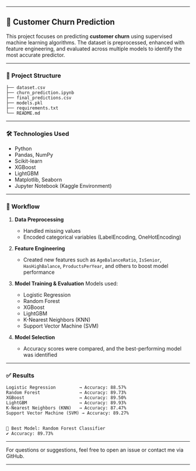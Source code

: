 
---

## 🧠 Customer Churn Prediction

This project focuses on predicting **customer churn** using supervised machine learning algorithms. The dataset is preprocessed, enhanced with feature engineering, and evaluated across multiple models to identify the most accurate predictor.

---

### 📂 Project Structure

```
├── dataset.csv
├── churn_prediction.ipynb
├── final_predictions.csv
├── models.pkl
├── requirements.txt
└── README.md
```

---

### 🛠 Technologies Used

* Python
* Pandas, NumPy
* Scikit-learn
* XGBoost
* LightGBM
* Matplotlib, Seaborn
* Jupyter Notebook (Kaggle Environment)

---

### 🔄 Workflow

1. **Data Preprocessing**

   * Handled missing values
   * Encoded categorical variables (LabelEncoding, OneHotEncoding)

2. **Feature Engineering**

   * Created new features such as `AgeBalanceRatio`, `IsSenior`, `HasHighBalance`, `ProductsPerYear`, and others to boost model performance

3. **Model Training & Evaluation**
   Models used:

   * Logistic Regression
   * Random Forest
   * XGBoost
   * LightGBM
   * K-Nearest Neighbors (KNN)
   * Support Vector Machine (SVM)

4. **Model Selection**

   * Accuracy scores were compared, and the best-performing model was identified

---

### ✅ Results

```text
Logistic Regression         → Accuracy: 88.57%
Random Forest               → Accuracy: 89.73%
XGBoost                     → Accuracy: 89.50%
LightGBM                    → Accuracy: 89.93%
K-Nearest Neighbors (KNN)   → Accuracy: 87.47%
Support Vector Machine (SVM) → Accuracy: 89.27%


🎯 Best Model: Random Forest Classifier  
✔️ Accuracy: 89.73%
```

---



For questions or suggestions, feel free to open an issue or contact me via GitHub.

---

